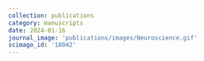 ```yaml
---
collection: publications
category: manuscripts
date: 2024-01-16
journal_image: 'publications/images/Neuroscience.gif'
scimago_id: '18042'
---
```

